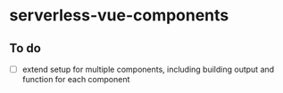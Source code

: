 # serverless-vue-components

## To do

- [ ] extend setup for multiple components, including building output and function for each component
